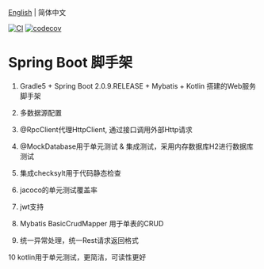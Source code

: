 [English](./README_EN.md) | 简体中文


[![CI](https://github.com/KelinTan/spring-boot-archetype/workflows/Java%20CI/badge.svg)](https://github.com/KelinTan/spring-boot-archetype)
[![codecov](https://codecov.io/gh/KelinTan/spring-boot-archetype/branch/master/graph/badge.svg)](https://codecov.io/gh/KelinTan/spring-boot-archetype)

# Spring Boot 脚手架

1. Gradle5 + Spring Boot 2.0.9.RELEASE + Mybatis + Kotlin 搭建的Web服务脚手架

2. 多数据源配置

3. @RpcClient代理HttpClient, 通过接口调用外部Http请求

4. @MockDatabase用于单元测试 & 集成测试，采用内存数据库H2进行数据库测试

5. 集成checksylt用于代码静态检查

6. jacoco的单元测试覆盖率

7. jwt支持

8. Mybatis BasicCrudMapper 用于单表的CRUD

9. 统一异常处理，统一Rest请求返回格式

10 kotlin用于单元测试，更简洁，可读性更好

